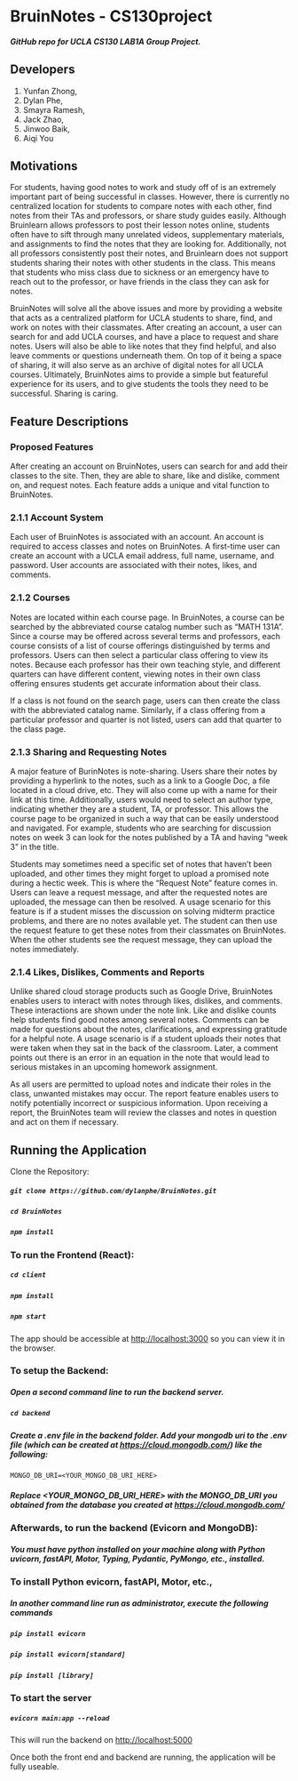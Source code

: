 BruinNotes - CS130project
=========================
##### GitHub repo for UCLA CS130 LAB1A Group Project. 
## Developers
1. Yunfan Zhong, 
2. Dylan Phe, 
3. Smayra Ramesh, 
4. Jack Zhao, 
5. Jinwoo Baik, 
6. Aiqi You
## Motivations

For students, having good notes to work and study off of is an extremely important part of being successful in classes. However, there is currently no centralized location for students to compare notes with each other, find notes from their TAs and professors, or share study guides easily. Although Bruinlearn allows professors to post their lesson notes online, students often have to sift through many unrelated videos, supplementary materials, and assignments to find the notes that they are looking for. Additionally, not all professors consistently post their notes, and Bruinlearn does not support students sharing their notes with other students in the class. This means that students who miss class due to sickness or an emergency have to reach out to the professor, or have friends in the class they can ask for notes.

BruinNotes will solve all the above issues and more by providing a website that acts as a centralized platform for UCLA students to share, find, and work on notes with their classmates. After creating an account, a user can search for and add UCLA courses, and have a place to request and share notes. Users will also be able to like notes that they find helpful, and also leave comments or questions underneath them. On top of it being a space of sharing, it will also serve as an archive of digital notes for all UCLA courses. Ultimately, BruinNotes aims to provide a simple but featureful experience for its users, and to give students the tools they need to be successful. Sharing is caring.

## Feature Descriptions
### Proposed Features
After creating an account on BruinNotes, users can search for and add their classes to the site. Then, they are able to share, like and dislike, comment on, and request notes. Each feature adds a unique and vital function to BruinNotes. 

### 2.1.1 Account System
Each user of BruinNotes is associated with an account. An account is required to access classes and notes on BruinNotes. A first-time user can create an account with a UCLA email address, full name, username, and password. User accounts are associated with their notes, likes, and comments. 
### 2.1.2 Courses
Notes are located within each course page. In BruinNotes, a course can be searched by the abbreviated course catalog number such as “MATH 131A”. Since a course may be offered across several terms and professors, each course consists of a list of course offerings distinguished by terms and professors. Users can then select a particular class offering to view its notes. Because each professor has their own teaching style, and different quarters can have different content, viewing notes in their own class offering ensures students get accurate information about their class. 

If a class is not found on the search page, users can then create the class with the abbreviated catalog name. Similarly, if a class offering from a particular professor and quarter is not listed, users can add that quarter to the class page. 
### 2.1.3 Sharing and Requesting Notes 
A major feature of BurinNotes is note-sharing. Users share their notes by providing a hyperlink to the notes, such as a link to a Google Doc, a file located in a cloud drive, etc. They will also come up with a name for their link at this time. Additionally, users would need to select an author type, indicating whether they are a student, TA, or professor. This allows the course page to be organized in such a way that can be easily understood and navigated. For example, students who are searching for discussion notes on week 3 can look for the notes published by a TA and having “week 3” in the title. 

Students may sometimes need a specific set of notes that haven’t been uploaded, and other times they might forget to upload a promised note during a hectic week. This is where the “Request Note” feature comes in. Users can leave a request message, and after the requested notes are uploaded, the message can then be resolved. A usage scenario for this feature is if a student misses the discussion on solving midterm practice problems, and there are no notes available yet. The student can then use the request feature to get these notes from their classmates on BruinNotes. When the other students see the request message, they can upload the notes immediately. 
### 2.1.4 Likes, Dislikes, Comments and Reports
Unlike shared cloud storage products such as Google Drive, BruinNotes enables users to interact with notes through likes, dislikes, and comments. These interactions are shown under the note link. Like and dislike counts help students find good notes among several notes. Comments can be made for questions about the notes, clarifications, and expressing gratitude for a helpful note. A usage scenario is if a student uploads their notes that were taken when they sat in the back of the classroom. Later, a comment points out there is an error in an equation in the note that would lead to serious mistakes in an upcoming homework assignment. 

As all users are permitted to upload notes and indicate their roles in the class, unwanted mistakes may occur. The report feature enables users to notify potentially incorrect or suspicious information. Upon receiving a report, the BruinNotes team will review the classes and notes in question and act on them if necessary.

## Running the Application

Clone the Repository:

##### `git clone https://github.com/dylanphe/BruinNotes.git`

##### `cd BruinNotes`

##### `npm install`

### To run the Frontend (React):

##### `cd client`

##### `npm install`

##### `npm start`

The app should be accessible at
[http://localhost:3000](http://localhost:3000) so you can view it in the browser.

### To setup the Backend:

##### Open a second command line to run the backend server.

##### `cd backend`

##### Create a .env file in the backend folder. Add your mongodb uri to the .env file (which can be created at https://cloud.mongodb.com/) like the following:
`MONGO_DB_URI=<YOUR_MONGO_DB_URI_HERE>`

##### Replace <YOUR_MONGO_DB_URI_HERE> with the MONGO_DB_URI you obtained from the database you created at https://cloud.mongodb.com/

### Afterwards, to run the backend (Evicorn and MongoDB):

##### You must have python installed on your machine along with Python uvicorn, fastAPI, Motor, Typing, Pydantic, PyMongo, etc., installed.

### To install Python evicorn, fastAPI, Motor, etc.,

##### In another command line run as administrator, execute the following commands

##### `pip install evicorn`

##### `pip install evicorn[standard]`

##### `pip install [library]`

### To start the server

##### `evicorn main:app --reload`

This will run the backend on [http://localhost:5000](http://localhost:5000)

Once both the front end and backend are running, the application will be fully useable.

